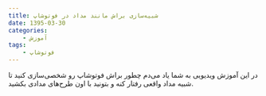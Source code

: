 ```yaml
---
title: شبیه‌سازی براش مانند مداد در فوتوشاپ
date: 1395-03-30
categories:
    - آموزش
tags:
    - فوتوشاپ
---
```


در این آموزش ویدیویی به شما یاد می‌دم چطور براش فوتوشاپ رو شخصی‌سازی کنید تا شبیه مداد واقعی رفتار کنه و بتونید با اون طرح‌های مدادی بکشید.

<div id="15046273661917138"><script type="text/JavaScript" src="https://www.aparat.com/embed/akfXL?data[rnddiv]=15046273661917138&data[responsive]=yes"></script></div>
